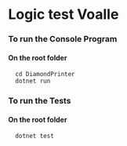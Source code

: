 # Logic test Voalle

### To run the Console Program

#### On the root folder
```
  cd DiamondPrinter
  dotnet run
```

### To run the Tests

#### On the root folder
```
  dotnet test
```
